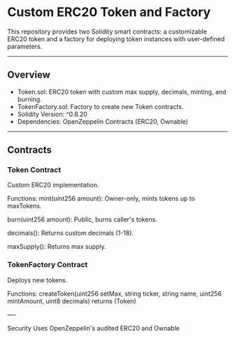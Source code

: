 # Custom ERC20 Token and Factory

This repository provides two Solidity smart contracts: a customizable ERC20 token and a factory for deploying token instances with user-defined parameters.

---

## Overview
- Token.sol: ERC20 token with custom max supply, decimals, minting, and burning.
- TokenFactory.sol: Factory to create new Token contracts.
- Solidity Version: ^0.8.20
- Dependencies: OpenZeppelin Contracts (ERC20, Ownable)

---

## Contracts

### Token Contract
Custom ERC20 implementation.

Functions:
mint(uint256 amount): Owner-only, mints tokens up to maxTokens.

burn(uint256 amount): Public, burns caller's tokens.

decimals(): Returns custom decimals (1-18).

maxSupply(): Returns max supply.

### TokenFactory Contract
Deploys new tokens.

Functions: 
createToken(uint256 setMax, string ticker, string name, uint256 mintAmount, uint8 decimals) returns (Token)

—-

Security
Uses OpenZeppelin's audited ERC20 and Ownable
